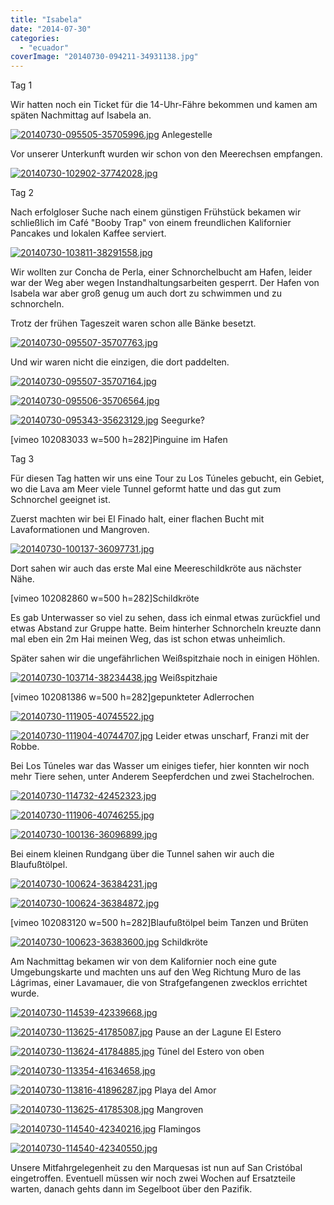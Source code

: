 ```yaml
---
title: "Isabela"
date: "2014-07-30"
categories: 
  - "ecuador"
coverImage: "20140730-094211-34931138.jpg"
---
```


Tag 1

Wir hatten noch ein Ticket für die 14-Uhr-Fähre bekommen und kamen am späten Nachmittag auf Isabela an.

[![20140730-095505-35705996.jpg](images/20140730-095505-35705996.jpg)](https://hafenstrand.wordpress.com/wp-content/uploads/2014/07/20140730-095505-35705996.jpg) Anlegestelle

Vor unserer Unterkunft wurden wir schon von den Meerechsen empfangen.

[![20140730-102902-37742028.jpg](images/20140730-102902-37742028.jpg)](https://hafenstrand.wordpress.com/wp-content/uploads/2014/07/20140730-102902-37742028.jpg)

Tag 2

Nach erfolgloser Suche nach einem günstigen Frühstück bekamen wir schließlich im Café "Booby Trap" von einem freundlichen Kalifornier Pancakes und lokalen Kaffee serviert.

[![20140730-103811-38291558.jpg](images/20140730-103811-38291558.jpg)](https://hafenstrand.wordpress.com/wp-content/uploads/2014/07/20140730-103811-38291558.jpg)

Wir wollten zur Concha de Perla, einer Schnorchelbucht am Hafen, leider war der Weg aber wegen Instandhaltungsarbeiten gesperrt. Der Hafen von Isabela war aber groß genug um auch dort zu schwimmen und zu schnorcheln.

Trotz der frühen Tageszeit waren schon alle Bänke besetzt.

[![20140730-095507-35707763.jpg](images/20140730-095507-35707763.jpg)](https://hafenstrand.wordpress.com/wp-content/uploads/2014/07/20140730-095507-35707763.jpg)

Und wir waren nicht die einzigen, die dort paddelten.

[![20140730-095507-35707164.jpg](images/20140730-095507-35707164.jpg)](https://hafenstrand.wordpress.com/wp-content/uploads/2014/07/20140730-095507-35707164.jpg)

[![20140730-095506-35706564.jpg](images/20140730-095506-35706564.jpg)](https://hafenstrand.wordpress.com/wp-content/uploads/2014/07/20140730-095506-35706564.jpg)

[![20140730-095343-35623129.jpg](images/20140730-095343-35623129.jpg)](https://hafenstrand.wordpress.com/wp-content/uploads/2014/07/20140730-095343-35623129.jpg) Seegurke?

\[vimeo 102083033 w=500 h=282\]Pinguine im Hafen

Tag 3

Für diesen Tag hatten wir uns eine Tour zu Los Túneles gebucht, ein Gebiet, wo die Lava am Meer viele Tunnel geformt hatte und das gut zum Schnorchel geeignet ist.

Zuerst machten wir bei El Finado halt, einer flachen Bucht mit Lavaformationen und Mangroven.

[![20140730-100137-36097731.jpg](images/20140730-100137-36097731.jpg)](https://hafenstrand.wordpress.com/wp-content/uploads/2014/07/20140730-100137-36097731.jpg)

Dort sahen wir auch das erste Mal eine Meereschildkröte aus nächster Nähe.

\[vimeo 102082860 w=500 h=282\]Schildkröte

Es gab Unterwasser so viel zu sehen, dass ich einmal etwas zurückfiel und etwas Abstand zur Gruppe hatte. Beim hinterher Schnorcheln kreuzte dann mal eben ein 2m Hai meinen Weg, das ist schon etwas unheimlich.

Später sahen wir die ungefährlichen Weißspitzhaie noch in einigen Höhlen.

[![20140730-103714-38234438.jpg](images/20140730-103714-38234438.jpg)](https://hafenstrand.wordpress.com/wp-content/uploads/2014/07/20140730-103714-38234438.jpg) Weißspitzhaie

\[vimeo 102081386 w=500 h=282\]gepunkteter Adlerrochen

[![20140730-111905-40745522.jpg](images/20140730-111905-40745522.jpg)](https://hafenstrand.wordpress.com/wp-content/uploads/2014/07/20140730-111905-40745522.jpg)

[![20140730-111904-40744707.jpg](images/20140730-111904-40744707.jpg)](https://hafenstrand.wordpress.com/wp-content/uploads/2014/07/20140730-111904-40744707.jpg) Leider etwas unscharf, Franzi mit der Robbe.

Bei Los Túneles war das Wasser um einiges tiefer, hier konnten wir noch mehr Tiere sehen, unter Anderem Seepferdchen und zwei Stachelrochen.

[![20140730-114732-42452323.jpg](images/20140730-114732-42452323.jpg)](https://hafenstrand.wordpress.com/wp-content/uploads/2014/07/20140730-114732-42452323.jpg)

[![20140730-111906-40746255.jpg](images/20140730-111906-40746255.jpg)](https://hafenstrand.wordpress.com/wp-content/uploads/2014/07/20140730-111906-40746255.jpg)

[![20140730-100136-36096899.jpg](images/20140730-100136-36096899.jpg)](https://hafenstrand.wordpress.com/wp-content/uploads/2014/07/20140730-100136-36096899.jpg)

Bei einem kleinen Rundgang über die Tunnel sahen wir auch die Blaufußtölpel.

[![20140730-100624-36384231.jpg](images/20140730-100624-36384231.jpg)](https://hafenstrand.wordpress.com/wp-content/uploads/2014/07/20140730-100624-36384231.jpg)

[![20140730-100624-36384872.jpg](images/20140730-100624-36384872.jpg)](https://hafenstrand.wordpress.com/wp-content/uploads/2014/07/20140730-100624-36384872.jpg)

\[vimeo 102083120 w=500 h=282\]Blaufußtölpel beim Tanzen und Brüten

[![20140730-100623-36383600.jpg](images/20140730-100623-36383600.jpg)](https://hafenstrand.wordpress.com/wp-content/uploads/2014/07/20140730-100623-36383600.jpg) Schildkröte

Am Nachmittag bekamen wir von dem Kalifornier noch eine gute Umgebungskarte und machten uns auf den Weg Richtung Muro de las Lágrimas, einer Lavamauer, die von Strafgefangenen zwecklos errichtet wurde.

[![20140730-114539-42339668.jpg](images/20140730-114539-42339668.jpg)](https://hafenstrand.wordpress.com/wp-content/uploads/2014/07/20140730-114539-42339668.jpg)

[![20140730-113625-41785087.jpg](images/20140730-113625-41785087.jpg)](https://hafenstrand.wordpress.com/wp-content/uploads/2014/07/20140730-113625-41785087.jpg) Pause an der Lagune El Estero

[![20140730-113624-41784885.jpg](images/20140730-113624-41784885.jpg)](https://hafenstrand.wordpress.com/wp-content/uploads/2014/07/20140730-113624-41784885.jpg) Túnel del Estero von oben

[![20140730-113354-41634658.jpg](images/20140730-113354-41634658.jpg)](https://hafenstrand.wordpress.com/wp-content/uploads/2014/07/20140730-113354-41634658.jpg)

[![20140730-113816-41896287.jpg](images/20140730-113816-41896287.jpg)](https://hafenstrand.wordpress.com/wp-content/uploads/2014/07/20140730-113816-41896287.jpg) Playa del Amor

[![20140730-113625-41785308.jpg](images/20140730-113625-41785308.jpg)](https://hafenstrand.wordpress.com/wp-content/uploads/2014/07/20140730-113625-41785308.jpg) Mangroven

[![20140730-114540-42340216.jpg](images/20140730-114540-42340216.jpg)](https://hafenstrand.wordpress.com/wp-content/uploads/2014/07/20140730-114540-42340216.jpg) Flamingos

[![20140730-114540-42340550.jpg](images/20140730-114540-42340550.jpg)](https://hafenstrand.wordpress.com/wp-content/uploads/2014/07/20140730-114540-42340550.jpg)

Unsere Mitfahrgelegenheit zu den Marquesas ist nun auf San Cristóbal eingetroffen. Eventuell müssen wir noch zwei Wochen auf Ersatzteile warten, danach gehts dann im Segelboot über den Pazifik.
